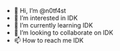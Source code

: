 - 👋 Hi, I’m @n0tf4st
- 👀 I’m interested in IDK
- 🌱 I’m currently learning IDK
- 💞️ I’m looking to collaborate on IDK
- 📫 How to reach me IDK

<!---
n0tf4st/n0tf4st is a ✨ special ✨ repository because its `README.md` (this file) appears on your GitHub profile.
You can click the Preview link to take a look at your changes.
--->
